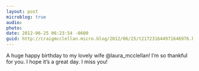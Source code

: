 ```yaml
---
layout: post
microblog: true
audio: 
photo: 
date: 2012-06-25 06:23:54 -0600
guid: http://craigmcclellan.micro.blog/2012/06/25/t217231644971646976.html
---
```

A huge happy birthday to my lovely wife @laura_mcclellan! I’m so thankful for you. I hope it’s a great day. I miss you!
